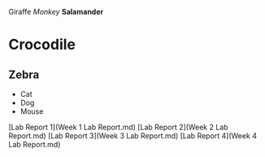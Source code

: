 Giraffe
*Monkey*
**Salamander**
# Crocodile
## Zebra
- Cat
- Dog
- Mouse

[Lab Report 1](Week 1 Lab Report.md)
[Lab Report 2](Week 2 Lab Report.md)
[Lab Report 3](Week 3 Lab Report.md)
[Lab Report 4](Week 4 Lab Report.md)
